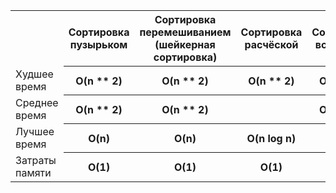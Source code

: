 <table>
    <tr>
        <th></th>
        <th>Сортировка пузырьком</th>
        <th>Сортировка перемешиванием (шейкерная сортировка)</th>
        <th>Сортировка расчёской</th>
        <th>Сортировка вставками</th>
        <th>Сортировка выбором</th>
        <th>Быстрая сортировка</th>
        <th>Сортировка слиянием</th>
        <th>Пирамидальная сортировка</th>
    </tr>
    <tr>
        <td>Худшее время</td>
        <th>O(n ** 2)</th>
        <th>O(n ** 2)</th>
        <th>O(n ** 2)</th>
        <th>O(n ** 2)</th>
        <th>O(n ** 2)</th>
        <th>O(n ** 2)</th>
        <th>O(n log n)</th>
        <th>O(n log n)</th>
    </tr>
    <tr>
        <td>Среднее время</td>
        <th>O(n ** 2)</th>
        <th>O(n ** 2)</th>
        <th></th>
        <th>O(n ** 2)</th>
        <th>O(n ** 2)</th>
        <th>O(n log n)</th>
        <th>O(n log n)</th>
        <th>O(n log n)</th>
    </tr>
    <tr>
        <td>Лучшее время</td>
        <th>O(n)</th>
        <th>O(n)</th>
        <th>O(n log n)</th>
        <th>O(n)</th>
        <th>O(n ** 2)</th>
        <th>O(n)</th>
        <th>O(n log n)</th>
        <th>O(n)</th>
    </tr>
    <tr>
        <td>Затраты памяти</td>
        <th>O(1)</th>
        <th>O(1)</th>
        <th>O(1)</th>
        <th>O(n)</th>
        <th>O(n)</th>
        <th>O(n)</th>
        <th>O(n)</th>
        <th>O(n)</th>
    </tr>
</table>